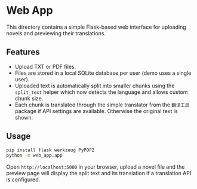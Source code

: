 # Web App

This directory contains a simple Flask-based web interface for uploading novels
and previewing their translations.

## Features

- Upload TXT or PDF files.
- Files are stored in a local SQLite database per user (demo uses a single user).
- Uploaded text is automatically split into smaller chunks using the
  `split_text` helper which now detects the language and allows custom chunk
  size.
- Each chunk is translated through the simple translator from the `翻译工具`
  package if API settings are available. Otherwise the original text is shown.

## Usage

```bash
pip install flask werkzeug PyPDF2
python -m web_app.app
```

Open `http://localhost:5000` in your browser, upload a novel file and the
preview page will display the split text and its translation if a translation
API is configured.
